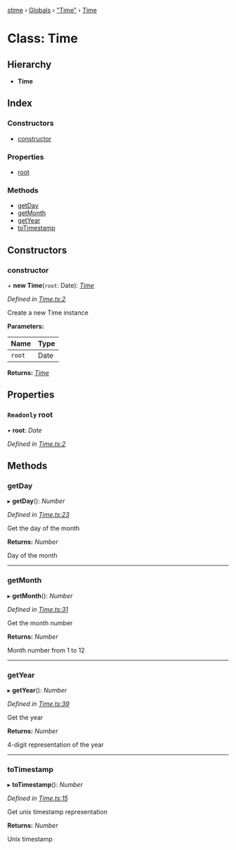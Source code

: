 [stime](../README.md) › [Globals](../globals.md) › ["Time"](../modules/_time_.md) › [Time](_time_.time.md)

# Class: Time

## Hierarchy

* **Time**

## Index

### Constructors

* [constructor](_time_.time.md#constructor)

### Properties

* [root](_time_.time.md#readonly-root)

### Methods

* [getDay](_time_.time.md#getday)
* [getMonth](_time_.time.md#getmonth)
* [getYear](_time_.time.md#getyear)
* [toTimestamp](_time_.time.md#totimestamp)

## Constructors

###  constructor

\+ **new Time**(`root`: Date): *[Time](_time_.time.md)*

*Defined in [Time.ts:2](https://github.com/TerenceJefferies/STime/blob/cda2b03/src/Time.ts#L2)*

Create a new Time instance

**Parameters:**

Name | Type |
------ | ------ |
`root` | Date |

**Returns:** *[Time](_time_.time.md)*

## Properties

### `Readonly` root

• **root**: *Date*

*Defined in [Time.ts:2](https://github.com/TerenceJefferies/STime/blob/cda2b03/src/Time.ts#L2)*

## Methods

###  getDay

▸ **getDay**(): *Number*

*Defined in [Time.ts:23](https://github.com/TerenceJefferies/STime/blob/cda2b03/src/Time.ts#L23)*

Get the day of the month

**Returns:** *Number*

Day of the month

___

###  getMonth

▸ **getMonth**(): *Number*

*Defined in [Time.ts:31](https://github.com/TerenceJefferies/STime/blob/cda2b03/src/Time.ts#L31)*

Get the month number

**Returns:** *Number*

Month number from 1 to 12

___

###  getYear

▸ **getYear**(): *Number*

*Defined in [Time.ts:39](https://github.com/TerenceJefferies/STime/blob/cda2b03/src/Time.ts#L39)*

Get the year

**Returns:** *Number*

4-digit representation of the year

___

###  toTimestamp

▸ **toTimestamp**(): *Number*

*Defined in [Time.ts:15](https://github.com/TerenceJefferies/STime/blob/cda2b03/src/Time.ts#L15)*

Get unix timestamp representation

**Returns:** *Number*

Unix timestamp
